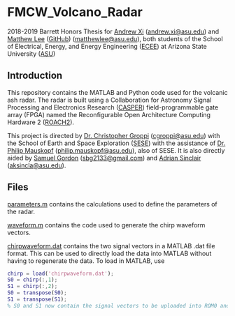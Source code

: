 # FMCW_Volcano_Radar
2018-2019 Barrett Honors Thesis for [Andrew Xi](https://isearch.asu.edu/profile/1787656) (<andrew.xi@asu.edu>) and [Matthew Lee](https://isearch.asu.edu/profile/2859444) ([GitHub](https://github.com/Thisismatt)) (<matthewlee@asu.edu>), both students of the School of Electrical, Energy, and Energy Engineering ([ECEE](https://ecee.engineering.asu.edu/)) at Arizona State University ([ASU](https://asu.edu))

## Introduction

This repository contains the MATLAB and Python code used for the volcanic ash radar. The radar is built using a
Collaboration for Astronomy Signal Processing and Electronics Research ([CASPER](https://casper.berkeley.edu/wiki/Main_Page)) field-programmable gate array
(FPGA) named the Reconfigurable Open Architecture Computing Hardware 2 ([ROACH2](https://casper.berkeley.edu/wiki/ROACH2)).

This project is directed by [Dr. Christopher Groppi](https://isearch.asu.edu/profile/1399420) (<cgroppi@asu.edu>) with the School of Earth and Space Exploration ([SESE](https://sese.asu.edu/)) with the assistance of [Dr. Philip Mauskopf](https://isearch.asu.edu/profile/1863516) (<philip.mauskopf@asu.edu>), also of SESE. It is also directly aided by [Samuel Gordon](https://isearch.asu.edu/profile/2331576) (<sbg2133@gmail.com>) and [Adrian Sinclair](https://isearch.asu.edu/profile/1536050) (<aksincla@asu.edu>).

## Files
[parameters.m](parameters.m) contains the calculations used to define the parameters of the radar.

[waveform.m](waveform.m) contains the code used to generate the chirp waveform vectors.

[chirpwaveform.dat](chirpwaveform.dat) contains the two signal vectors in a MATLAB .dat file format. This can be used to directly load the data into MATLAB without having to regenerate the data. To load in MATLAB, use

```matlab
chirp = load('chirpwaveform.dat');
S0 = chirp(:,1);
S1 = chirp(:,2);
S0 = transpose(S0);
S1 = transpose(S1);
% S0 and S1 now contain the signal vectors to be uploaded into ROM0 and ROM1, respectively
```

